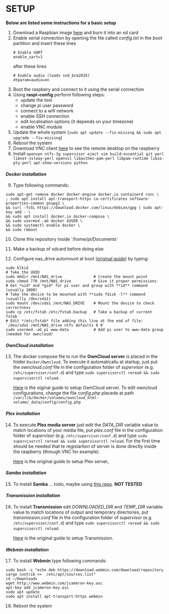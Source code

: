 # SETUP 

**Below are listed some instructions for a basic setup**


1. Download a Raspbian image [here](https://www.raspberrypi.org/downloads/raspbian/) and burn it into an sd card
2. Enable serial connection by opening the file called *config.txt* in the *boot* partition and insert these lines
	```
	# Enable UART
	enable_uart=1
	```
	after these lines
	```
	# Enable audio (loads snd_bcm2835)
	dtparam=audio=on
	```
3. Boot the raspbery and connect to it using the serial connection
4. Using **raspi-config** perform following steps:
	+ update the tool
	+ change *pi* user password
	+ connect to a wifi network
	+ enable SSH connection
	+ edit localisation options (it depends on your timezone)
	+ enable VNC module
5. Update the whole system (`sudo apt update --fix-missing && sudo apt upgrade --fix-missing`)
6. Reboot the system
7. Download VNC client [here](https://www.realvnc.com/en/connect/download/viewer/) to see the remote desktop on the raspberry
8. Install `openvpn ntfs-3g supervisor eject vim build-essential git perl libnet-ssleay-perl openssl libauthen-pam-perl libpam-runtime libio-pty-perl apt-show-versions python`

#### *Docker installation*

9. Type following commands:

```
sudo apt-get remove docker docker-engine docker.io containerd runc \
; sudo apt install apt-transport-https ca-certificates software-properties-common gnupg2 \
&& curl -fsSL https://download.docker.com/linux/debian/gpg | sudo apt-key add - \
&& sudo apt install docker.io docker-compose \
&& sudo usermod -aG docker $USER \
&& sudo systemctl enable docker \
&& sudo reboot
```

10. Clone this repository inside `/home/pi/Documents'

11. Make a backup of sdcard before doing else

12. Configure nas_drive automount at boot ([original guide](https://gist.github.com/etes/aa76a6e9c80579872e5f)) by typing:
```
sudo blkid
# Take the UUID
sudo mkdir /mnt/NAS_drive              # Create the mount point
sudo chmod 770 /mnt/NAS_drive          # Give it proper permissions
# Get *uid* and *gid* for pi user and group with **id** command (usually 1000)
# Take the device to be mounted with **sudo fdisk -l** command (usuallly /dev/sda1)
sudo mount /dev/sda1 /mnt/NAS_DRIVE    # Mount the device to check correctness
sudo cp /etc/fstab /etc/fstab.backup   # Take a backup of current fstab
# Edit */etc/fstab* file adding this line at the end of file: `/dev/sda1 /mnt/NAS_drive ntfs defaults 0 0`
sudo usermod -aG pi www-data           # Add pi user to www-data group (needed for owncloud)
```

#### *OwnCloud installation*

13. The docker compose file to run the **OwnCloud server** is placed in the folder `Docker/Owncloud`. To execute it automaticallu at startup, just put the *owncloud.conf* file in the configuration folder of *supervisor* (e.g. `/etc/supervisor/conf.d`) and type `sudo supervisorctl reread && sudo supervisorctl reload`.

	[Here](https://ssi.le-piolot.fr/running-owncloud-w-ssl-in-a-raspberry-pi-docker-container/) is the oiginal guide to setup OwnCloud server. To edit owncloud configurations, change the file *config.php* placede at path `/var/lib/docker/volumes/owncloud_html-volume/_data/config/config.php`


#### *Plex installation*

14. To execute **Plex media server** just edit the *DATA_DIR* variable value to match locations of your media file, put *plex.conf* file in the configuration folder of *supervisor* (e.g. `/etc/supervisor/conf.d`) and type `sudo supervisorctl reread && sudo supervisorctl reload`. For the first time should be needed that te registartion of server is done directly inside the raspberry (through VNC for example).

	[Here](https://hub.docker.com/r/greensheep/plex-server-docker-rpi/) is the original guide to setup Plex server,


#### *Samba installation*

15. To install **Samba** ... todo, maybe using [this repo](https://github.com/dastrasmue/rpi-samba). **NOT TESTED**


#### *Transmission installation*

16. To install **Transmission** edit *DOWNLOADED_DIR* and *TEMP_DIR* variable value to match locations of output and temporary directories, put *transmission.conf* file in the configuration folder of *supervisor* (e.g. `/etc/supervisor/conf.d`) and type `sudo supervisorctl reread && sudo supervisorctl reload`.

	[Here](https://hub.docker.com/r/jaymoulin/rpi-transmission/) is the original guide to setup Transmission.


#### *Webmin installation*

17. To install **Webmin** type following commands:
```
sudo bash -c "echo deb https://download.webmin.com/download/repository sarge contrib >>  /etc/apt/sources.list"
cd ~/Downloads
wget http://www.webmin.com/jcameron-key.asc
apt-key add jcameron-key.asc
sudo apt update
sudo apt install apt-transport-https webmin
```

18. Reboot the system
